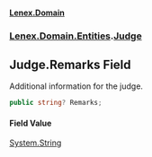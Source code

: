 #### [Lenex.Domain](index.md 'index')
### [Lenex.Domain.Entities](Lenex.Domain.Entities.md 'Lenex.Domain.Entities').[Judge](Lenex.Domain.Entities.Judge.md 'Lenex.Domain.Entities.Judge')

## Judge.Remarks Field

Additional information for the judge.

```csharp
public string? Remarks;
```

#### Field Value
[System.String](https://docs.microsoft.com/en-us/dotnet/api/System.String 'System.String')